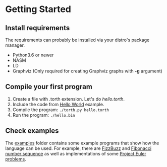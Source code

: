 # Getting Started

## Install requirements

The requirements can probably be installed via your distro's package manager.

- Python3.6 or newer
- NASM
- LD
- Graphviz (Only required for creating Graphviz graphs with **-g** argument)

## Compile your first program

1. Create a file with .torth extension. Let's do _hello.torth_.
2. Include the code from [Hello World](../examples/hello_world.torth) example.
3. Compile the program: `./torth.py hello.torth`
4. Run the program: `./hello.bin`

## Check examples

The [examples](../examples/) folder contains some example programs that show how the language can be used. For example, there are [FizzBuzz](../examples/fizzbuzz.torth) and [Fibonacci number sequence](../examples/fibonacci.torth) as well as implementations of some [Project Euler problems](../examples/euler/).
